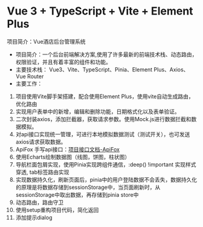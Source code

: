 # Vue 3 + TypeScript + Vite + Element Plus

项目简介：Vue酒店后台管理系统
- 项目简介：一个后台前端解决方案,使用了许多最新的前端技术栈、动态路由，权限验证，并且有着丰富的组件和功能。
-	主要技术栈： Vue3、Vite、TypeScript、Pinia、Element Plus、Axios、Vue Router
-	主要工作：
  1.  项目使用Vite脚手架搭建，配合使用Element Plus，使用vite自动生成路由，优化路由
  2.	实现用户表单中的新增，编辑和删除功能，日期格式化以及表单验证。
  3.	二次封装axios，添加拦截器，获取请求参数。使用Mock.js进行数据拦截和数据模拟。
  4.	对api接口实现统一管理，可进行本地模拟数据测试（测试开关），也可发送axios请求获取数据。
  5.	ApiFox 手写api接口：[项目接口文档-ApiFox](https://apifox.com/apidoc/shared-5db293f4-0f21-42ae-aa51-a3eb1c431640)
  6.	使用Echarts绘制数据图（线图，饼图，柱状图）
  7.	导航栏面包屑实现，使用Pinia实现跨组件通信，:deep() !important 实现样式穿透, tab标签路由实现
  8.	实现数据持久化，刷新页面后，pinia中的用户登陆数据不会丢失，数据持久化的原理是将数据存储到sessionStorage中，当页面刷新时，从sessionStorage中取出数据，再存储到pinia store中
  9.	动态路由，路由守卫
  10.	使用setup重构项目代码，简化返回
  11.	添加提示dialog
